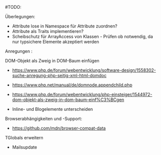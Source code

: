 #TODO: 

Überlegungen:
* Attribute lose in Namespace für Attribute zuordnen?
* Attribute als Traits implementieren?
* Scheibschutz für ArrayAccess von Klassen - Prüfen ob notwendig, da nur typsichere Elemente akzeptiert werden


Anregungen :

DOM-Objekt als Zweig in DOM-Baum einfügen
* https://www.php.de/forum/webentwicklung/software-design/1558302-suche-anregung-php-seitig-xml-html-domdoc
* https://www.php.net/manual/de/domnode.appendchild.php


* https://www.php.de/forum/webentwicklung/php-einsteiger/1544972-dom-objekt-als-zweig-in-dom-baum-einf%C3%BCgen


* Inline- und Blogelemente unterscheiden

Browserabhängigkeiten und -Support:
* https://github.com/mdn/browser-compat-data

TGlobals erweitern
* Mailsupdate